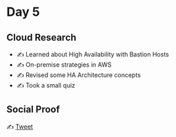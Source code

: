 # Day 5

## Cloud Research

- ✍️ Learned about High Availability with Bastion Hosts
- ✍️ On-premise strategies in AWS
- ✍️ Revised some HA Architecture concepts
- ✍️ Took a small quiz

## Social Proof

✍️ [Tweet](https://twitter.com/afraz_momin/status/1289259862661058560?s=20)
